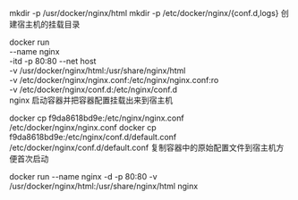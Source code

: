 mkdir -p /usr/docker/nginx/html
mkdir -p /etc/docker/nginx/{conf.d,logs}
创建宿主机的挂载目录

docker run \
  --name nginx \
  -itd -p 80:80 --net host \
  -v /usr/docker/nginx/html:/usr/share/nginx/html \
  -v /etc/docker/nginx/nginx.conf:/etc/nginx/nginx.conf:ro \
  -v /etc/docker/nginx/conf.d:/etc/nginx/conf.d \
  nginx
  启动容器并把容器配置挂载出来到宿主机

docker cp f9da8618bd9e:/etc/nginx/nginx.conf /etc/docker/nginx/nginx.conf
docker cp f9da8618bd9e:/etc/nginx/conf.d/default.conf /etc/docker/nginx/conf.d/default.conf
复制容器中的原始配置文件到宿主机方便首次启动

docker run --name nginx -d -p 80:80 -v /usr/docker/nginx/html:/usr/share/nginx/html nginx
